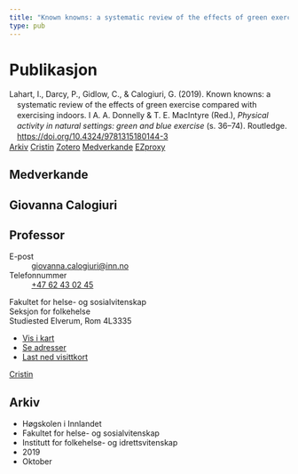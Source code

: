 ```yaml
---
title: "Known knowns: a systematic review of the effects of green exercise compared with exercising indoors"
type: pub
---
```

<h1>Publikasjon</h1>
<article id="csl-bib-container-ZYLJUAF6" class="csl-bib-container">
  <div class="csl-bib-body" style="line-height: 1.35; padding-left: 1em; text-indent:-1em;">
  <div class="csl-entry">Lahart, I., Darcy, P., Gidlow, C., &amp; Calogiuri, G. (2019). Known knowns: a systematic review of the effects of green exercise compared with exercising indoors. I A. A. Donnelly &amp; T. E. MacIntyre (Red.), <i>Physical activity in natural settings: green and blue exercise</i> (s. 36&#x2013;74). Routledge. <a href="https://doi.org/10.4324/9781315180144-3">https://doi.org/10.4324/9781315180144-3</a></div>
</div>
  <div class="csl-bib-buttons">
    <a href="#taxonomy-article-ZYLJUAF6" class="csl-bib-button">Arkiv</a>
    <a href="https://app.cristin.no/results/show.jsf?id=1740992" alt="Cristin URL" class="csl-bib-button">Cristin</a>
    <a href="http://zotero.org/groups/5022929/items/ZYLJUAF6" alt="Zotero URL" class="csl-bib-button">Zotero</a>
    <a href="#contributors-article-ZYLJUAF6" class="csl-bib-button">Medverkande</a>
    <a href="http://ezproxy.inn.no/login?url=https://doi.org/10.4324/9781315180144-3" class="csl-bib-button">EZproxy</a>
  </div>
  <div id="csl-bib-meta-container-ZYLJUAF6"></div>
</article>
<div id="csl-bib-meta-ZYLJUAF6" class="csl-bib-meta">
  <article id="contributors-article-ZYLJUAF6" class="contributors-article">
    <h1>Medverkande</h1>
    <div class="personas">
<div class="vrtx-hinn-person-card">
<div class="photo">
<i class="lar la-user-circle missing-person"></i>
</div>
<div class="info">
<hgroup><h1>Giovanna Calogiuri</h1>
<h2>Professor</h2>
</hgroup><dl>
<dt>E-post</dt>
<dd>
<a href="mailto:giovanna.calogiuri@inn.no">giovanna.calogiuri@inn.no</a>
</dd>
<dt>Telefonnummer</dt>
<dd><a href="tel:+4762430245">
+47 62 43 02 45
</a></dd>
</dl>
<p>
Fakultet for helse- og sosialvitenskap<br>
Seksjon for folkehelse<br>
Studiested Elverum,
Rom 4L3335
</p>
<ul class="vrtx-hinn-links">
<li><a href="https://www.google.com/maps?q=60.88177,11.53669">Vis i kart</a></li>
<li><a href="https://www.inn.no/finn-en-ansatt/giovanna-calogiuri.html#vrtx-hinn-addresses">Se adresser</a></li>
<li><a href="https://www.inn.no/finn-en-ansatt/giovanna-calogiuri.html?vrtx=vcf">Last ned visittkort</a></li>
</ul>
</div>
</div>
<a href="https://app.cristin.no/persons/show.jsf?id=358086" alt="Cristin URL" class="personas-cristin">Cristin</a>
</div>
  </article>
  <article id="taxonomy-article-ZYLJUAF6" class="taxonomy-article">
    <h1>Arkiv</h1>
    <ul>
      <li>Høgskolen i Innlandet</li>
      <li>Fakultet for helse- og sosialvitenskap</li>
      <li>Institutt for folkehelse- og idrettsvitenskap</li>
      <li>2019</li>
      <li>Oktober</li>
    </ul>
  </article>
</div>
